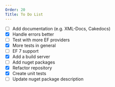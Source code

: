 ```yaml
---
Order: 20
Title: To Do List
---
```


- [ ] Add documentation (e.g. XML-Docs, Cakedocs)
- [X] Handle errors better
- [ ] Test with more EF providers
- [X] More tests in general
- [ ] EF 7 support
- [X] Add a build server
- [ ] Add nuget packages
- [X] Refactor repository
- [X] Create unit tests
- [ ] Update nuget package description